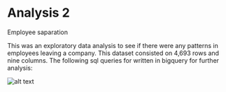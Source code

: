 # Analysis 2
Employee saparation

This was an exploratory data analysis to see if there were any patterns in employees leaving a company. This dataset consisted on 4,693 rows and nine columns. The following sql queries for written in bigquery for further analysis:

![alt text](ttps://github.com/justinjfisher90/Analysis/blob/main/2queries.PNG)
